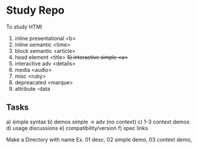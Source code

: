 # Study Repo
To study HTMl

1) inline presentational <b\>
2) inline semantic <time\>
3) block semantic <article\>
4) head element <title\>
~~5) interactive simple <a\>~~
6) interactive adv <details\>
7) media <audio\>
8) misc <ruby\>
9) depreacated <marque\>
10) attribute -data

## Tasks
a) simple syntax
b) demos simple -> adv (no context)
c) 1-3 context demos
d) usage discussions
e) compatibility/version
f) spec links

Make a Directory with name
Ex. 01 desc, 02 simple demo, 03 context demo, 
